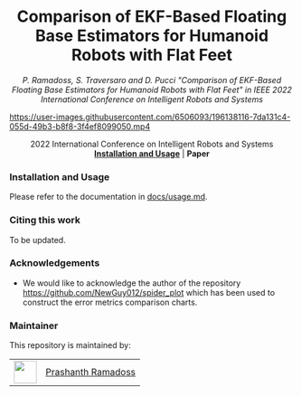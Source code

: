 <h1 align="center">
Comparison of EKF-Based Floating Base Estimators for Humanoid Robots with Flat Feet
</h1>
<div align="center">
<i>
P. Ramadoss, S. Traversaro and D. Pucci "Comparison of EKF-Based Floating Base Estimators for Humanoid Robots with Flat Feet" in IEEE 2022 International Conference on Intelligent Robots and Systems
</i>
</div>

<p align="center">

https://user-images.githubusercontent.com/6506093/196138116-7da131c4-055d-49b3-b8f8-3f4ef8099050.mp4


</p>

<div align="center">
  2022 International Conference on Intelligent Robots and Systems
</div>

<div align="center">
<a href="#installation-and-usage"><b>Installation and Usage</b></a> |
<b>Paper</b>
</div>

### Installation and Usage

Please refer to the documentation in [docs/usage.md](./docs/usage.md).

### Citing this work

To be updated.

### Acknowledgements

- We would like to acknowledge the author of the repository https://github.com/NewGuy012/spider_plot which has been used to construct the error metrics comparison charts.

### Maintainer

This repository is maintained by:

| | |
|:---:|:---:|
| [<img src="https://github.com/prashanthr05.png" width="40">](https://github.com/prashanthr05) | [Prashanth Ramadoss](https://github.com/prashanthr05) |
